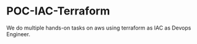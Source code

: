 # POC-IAC-Terraform

We do multiple hands-on tasks on aws using terraform as IAC as Devops Engineer.

